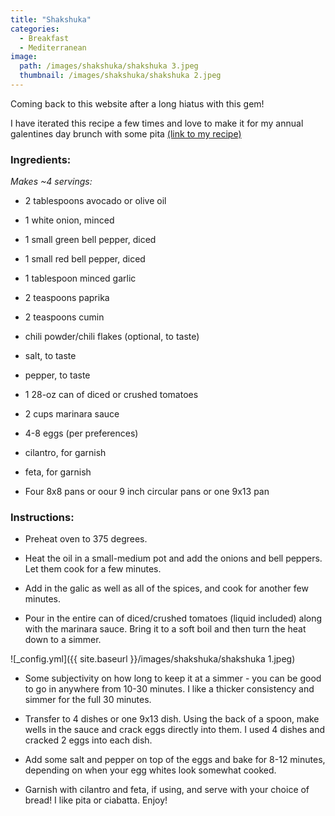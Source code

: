 ```yaml
---
title: "Shakshuka"
categories:
  - Breakfast
  - Mediterranean
image:
  path: /images/shakshuka/shakshuka 3.jpeg
  thumbnail: /images/shakshuka/shakshuka 2.jpeg
---
```


Coming back to this website after a long hiatus with this gem!

I have iterated this recipe a few times and love to make it for my annual galentines day brunch with some pita [(link to my recipe)](https://www.whatsprernacooking.com/mediterranean/bread/sides/vegan/pita/)

### Ingredients:

_Makes ~4 servings:_

* 2 tablespoons avocado or olive oil
* 1 white onion, minced
* 1 small green bell pepper, diced
* 1 small red bell pepper, diced
* 1 tablespoon minced garlic
* 2 teaspoons paprika
* 2 teaspoons cumin
* chili powder/chili flakes (optional, to taste)
* salt, to taste
* pepper, to taste
* 1 28-oz can of diced or crushed tomatoes
* 2 cups marinara sauce
* 4-8 eggs (per preferences)
* cilantro, for garnish
* feta, for garnish

* Four 8x8 pans or oour 9 inch circular pans or one 9x13 pan


### Instructions:

* Preheat oven to 375 degrees.

* Heat the oil in a small-medium pot and add the onions and bell peppers. Let them cook for a few minutes. 

* Add in the galic as well as all of the spices, and cook for another few minutes. 

* Pour in the entire can of diced/crushed tomatoes (liquid included) along with the marinara sauce. Bring it to a soft boil and then turn the heat down to a simmer.

![_config.yml]({{ site.baseurl }}/images/shakshuka/shakshuka 1.jpeg)

* Some subjectivity on how long to keep it at a simmer - you can be good to go in anywhere from 10-30 minutes. I like a thicker consistency and simmer for the full 30 minutes.

* Transfer to 4 dishes or one 9x13 dish. Using the back of a spoon, make wells in the sauce and crack eggs directly into them. I used 4 dishes and cracked 2 eggs into each dish. 

* Add some salt and pepper on top of the eggs and bake for 8-12 minutes, depending on when your egg whites look somewhat cooked. 

* Garnish with cilantro and feta, if using, and serve with your choice of bread! I like pita or ciabatta. Enjoy!
